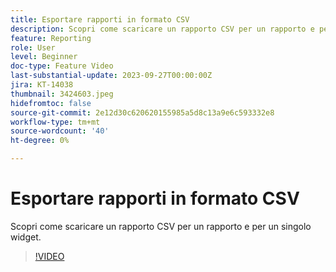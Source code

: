 ```yaml
---
title: Esportare rapporti in formato CSV
description: Scopri come scaricare un rapporto CSV per un rapporto e per un singolo widget.
feature: Reporting
role: User
level: Beginner
doc-type: Feature Video
last-substantial-update: 2023-09-27T00:00:00Z
jira: KT-14038
thumbnail: 3424603.jpeg
hidefromtoc: false
source-git-commit: 2e12d30c620620155985a5d8c13a9e6c593332e8
workflow-type: tm+mt
source-wordcount: '40'
ht-degree: 0%

---
```



# Esportare rapporti in formato CSV

Scopri come scaricare un rapporto CSV per un rapporto e per un singolo widget.

>[!VIDEO](https://video.tv.adobe.com/v/3424603/?learn=on)
